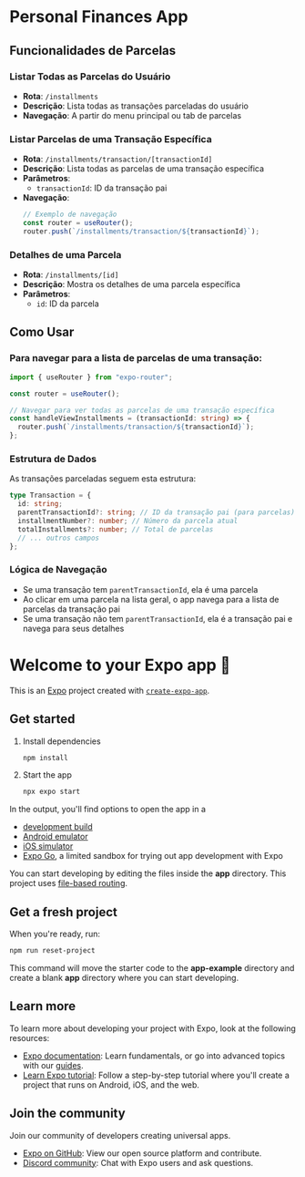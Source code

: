 # Personal Finances App

## Funcionalidades de Parcelas

### Listar Todas as Parcelas do Usuário
- **Rota**: `/installments`
- **Descrição**: Lista todas as transações parceladas do usuário
- **Navegação**: A partir do menu principal ou tab de parcelas

### Listar Parcelas de uma Transação Específica
- **Rota**: `/installments/transaction/[transactionId]`
- **Descrição**: Lista todas as parcelas de uma transação específica
- **Parâmetros**: 
  - `transactionId`: ID da transação pai
- **Navegação**: 
  ```typescript
  // Exemplo de navegação
  const router = useRouter();
  router.push(`/installments/transaction/${transactionId}`);
  ```

### Detalhes de uma Parcela
- **Rota**: `/installments/[id]`
- **Descrição**: Mostra os detalhes de uma parcela específica
- **Parâmetros**:
  - `id`: ID da parcela

## Como Usar

### Para navegar para a lista de parcelas de uma transação:
```typescript
import { useRouter } from "expo-router";

const router = useRouter();

// Navegar para ver todas as parcelas de uma transação específica
const handleViewInstallments = (transactionId: string) => {
  router.push(`/installments/transaction/${transactionId}`);
};
```

### Estrutura de Dados
As transações parceladas seguem esta estrutura:
```typescript
type Transaction = {
  id: string;
  parentTransactionId?: string; // ID da transação pai (para parcelas)
  installmentNumber?: number; // Número da parcela atual
  totalInstallments?: number; // Total de parcelas
  // ... outros campos
};
```

### Lógica de Navegação
- Se uma transação tem `parentTransactionId`, ela é uma parcela
- Ao clicar em uma parcela na lista geral, o app navega para a lista de parcelas da transação pai
- Se uma transação não tem `parentTransactionId`, ela é a transação pai e navega para seus detalhes

# Welcome to your Expo app 👋

This is an [Expo](https://expo.dev) project created with [`create-expo-app`](https://www.npmjs.com/package/create-expo-app).

## Get started

1. Install dependencies

   ```bash
   npm install
   ```

2. Start the app

   ```bash
   npx expo start
   ```

In the output, you'll find options to open the app in a

- [development build](https://docs.expo.dev/develop/development-builds/introduction/)
- [Android emulator](https://docs.expo.dev/workflow/android-studio-emulator/)
- [iOS simulator](https://docs.expo.dev/workflow/ios-simulator/)
- [Expo Go](https://expo.dev/go), a limited sandbox for trying out app development with Expo

You can start developing by editing the files inside the **app** directory. This project uses [file-based routing](https://docs.expo.dev/router/introduction).

## Get a fresh project

When you're ready, run:

```bash
npm run reset-project
```

This command will move the starter code to the **app-example** directory and create a blank **app** directory where you can start developing.

## Learn more

To learn more about developing your project with Expo, look at the following resources:

- [Expo documentation](https://docs.expo.dev/): Learn fundamentals, or go into advanced topics with our [guides](https://docs.expo.dev/guides).
- [Learn Expo tutorial](https://docs.expo.dev/tutorial/introduction/): Follow a step-by-step tutorial where you'll create a project that runs on Android, iOS, and the web.

## Join the community

Join our community of developers creating universal apps.

- [Expo on GitHub](https://github.com/expo/expo): View our open source platform and contribute.
- [Discord community](https://chat.expo.dev): Chat with Expo users and ask questions.
